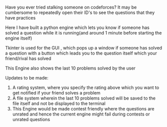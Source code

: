Have you ever tried stalking someone on codeforces?
It may be cumbersome  to repeatedly open their ID's to see the questions that they have practices

Here I have built a python engine which lets you know if someone has solved a question while it is running(and around 1 minute before starting the engine itself)

Tkinter is used for the GUI , which pops up a window if someone has solved a question with a button 
which leads you to the question itself which your friend/rival has solved

This Engine also shows the last 10 problems solved by the user

Updates to be made: 
1. A rating system, where you specify the rating above which you want to get notified
if your friend solves a problem
2. A file system wherein the last 10 problems solved will be saved to the file itself and
not be displayed to the terminal
3. This Engine would be made contest friendly where the questions are unrated and hence the current engine might fail during contests or unrated questions



